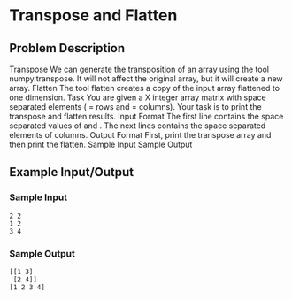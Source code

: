 # Transpose and Flatten

## Problem Description
Transpose
We can generate the transposition of an array using the tool numpy.transpose. 
It will not affect the original array, but it will create a new array.
Flatten
The tool flatten creates a copy of the input array flattened to one dimension.
Task
You are given a X integer array matrix with space separated elements ( = rows and  = columns). 
Your task is to print the transpose and flatten results.
Input Format
The first line contains the space separated values of  and . 
The next  lines contains the space separated elements of  columns.
Output Format
First, print the transpose array and then print the flatten.
Sample Input
Sample Output

## Example Input/Output
### Sample Input
```
2 2
1 2
3 4
```
### Sample Output
```
[[1 3]
 [2 4]]
[1 2 3 4]
```
